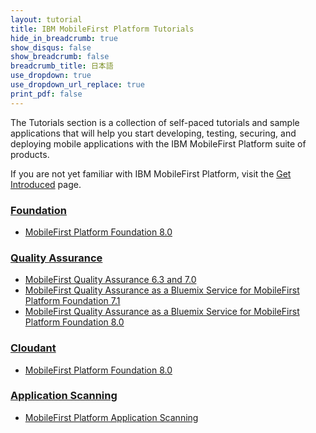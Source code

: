```yaml
---
layout: tutorial
title: IBM MobileFirst Platform Tutorials
hide_in_breadcrumb: true
show_disqus: false
show_breadcrumb: false
breadcrumb_title: 日本語
use_dropdown: true
use_dropdown_url_replace: true
print_pdf: false
---
```

The Tutorials section is a collection of self-paced tutorials and sample applications that will help you start developing, testing, securing, and deploying mobile applications with the IBM MobileFirst Platform suite of products.

If you are not yet familiar with IBM MobileFirst Platform, visit the [Get Introduced](../../get-introduced/) page.

### [Foundation]({{site.baseurl}}/tutorials/en/foundation/)
* [MobileFirst Platform Foundation 8.0]({{site.baseurl}}/tutorials/ja/foundation/8.0/all-tutorials/)

### [Quality Assurance]({{site.baseurl}}/tutorials/en/quality-assurance/)
* [MobileFirst Quality Assurance 6.3 and 7.0](https://www-01.ibm.com/support/knowledgecenter/SSFRDS_6.3.0/com.ibm.mqa.uau.doc/mqa630_welcome.html)
* [MobileFirst Quality Assurance as a Bluemix Service for MobileFirst Platform Foundation 7.1]({{site.baseurl}}/tutorials/en/quality-assurance/7.1/overview/)
* [MobileFirst Quality Assurance as a Bluemix Service for MobileFirst Platform Foundation 8.0]({{site.baseurl}}/tutorials/en/quality-assurance/8.0/overview/)

### [Cloudant]({{site.baseurl}}/tutorials/en/cloudant/)
* [MobileFirst Platform Foundation 8.0]({{site.baseurl}}/tutorials/en/foundation/8.0/data/working-with-cloudant-nosql-db-api/)

### [Application Scanning]({{site.baseurl}}/tutorials/en/application-scanning/)
* [MobileFirst Platform Application Scanning]({{site.baseurl}}/tutorials/en/application-scanning/)
